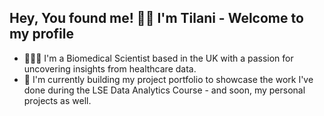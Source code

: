 ## Hey, You found me! 👐🏾 I'm Tilani - Welcome to my profile 

- 👩🏽‍🔬 I'm a Biomedical Scientist based in the UK with a passion for uncovering insights from healthcare data. 
- 🌱 I'm currently building my project portfolio to showcase the work I've done during the LSE Data Analytics Course - and soon, my personal projects as well.
<!--
**TilaniDW/tilanidw** is a ✨ _special_ ✨ repository because its `README.md` (this file) appears on your GitHub profile.

Here are some ideas to get you started:

- 🔭 I’m currently working on ...
- 🌱 I’m currently learning ...
- 👯 I’m looking to collaborate on ...
- 🤔 I’m looking for help with ...
- 💬 Ask me about ...
- 📫 How to reach me: ...
- 😄 Pronouns: ...
- ⚡ Fun fact: ...
-->

